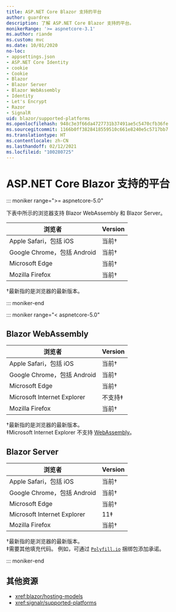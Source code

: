```yaml
---
title: ASP.NET Core Blazor 支持的平台
author: guardrex
description: 了解 ASP.NET Core Blazor 支持的平台。
monikerRange: '>= aspnetcore-3.1'
ms.author: riande
ms.custom: mvc
ms.date: 10/01/2020
no-loc:
- appsettings.json
- ASP.NET Core Identity
- cookie
- Cookie
- Blazor
- Blazor Server
- Blazor WebAssembly
- Identity
- Let's Encrypt
- Razor
- SignalR
uid: blazor/supported-platforms
ms.openlocfilehash: 948c3e3f66da4727731b37491ae5c5470cfb36fe
ms.sourcegitcommit: 1166b0ff3828418559510c661e8240e5c5717bb7
ms.translationtype: HT
ms.contentlocale: zh-CN
ms.lasthandoff: 02/12/2021
ms.locfileid: "100280725"
---
```

# <a name="aspnet-core-blazor-supported-platforms"></a>ASP.NET Core Blazor 支持的平台

::: moniker range=">= aspnetcore-5.0"

下表中所示的浏览器支持 Blazor WebAssembly 和 Blazor Server。

| 浏览者                          | Version         |
| -------------------------------- | --------------- |
| Apple Safari，包括 iOS      | 当前&dagger; |
| Google Chrome，包括 Android | 当前&dagger; |
| Microsoft Edge                   | 当前&dagger; |
| Mozilla Firefox                  | 当前&dagger; |  

&dagger;最新指的是浏览器的最新版本。  

::: moniker-end

::: moniker range="< aspnetcore-5.0"

## Blazor WebAssembly

| 浏览者                          | Version               |
| -------------------------------- | --------------------- |
| Apple Safari，包括 iOS      | 当前&dagger;       |
| Google Chrome，包括 Android | 当前&dagger;       |
| Microsoft Edge                   | 当前&dagger;       |
| Microsoft Internet Explorer      | 不支持&Dagger; |
| Mozilla Firefox                  | 当前&dagger;       |  

&dagger;最新指的是浏览器的最新版本。  
&Dagger;Microsoft Internet Explorer 不支持 [WebAssembly](https://webassembly.org)。

## Blazor Server

| 浏览者                          | Version         |
| -------------------------------- | --------------- |
| Apple Safari，包括 iOS      | 当前&dagger; |
| Google Chrome，包括 Android | 当前&dagger; |
| Microsoft Edge                   | 当前&dagger; |
| Microsoft Internet Explorer      | 11&Dagger;      |
| Mozilla Firefox                  | 当前&dagger; |

&dagger;最新指的是浏览器的最新版本。  
&Dagger;需要其他填充代码。 例如，可通过 [`Polyfill.io`](https://polyfill.io/v3/) 捆绑包添加承诺。

::: moniker-end

## <a name="additional-resources"></a>其他资源

* <xref:blazor/hosting-models>
* <xref:signalr/supported-platforms>
